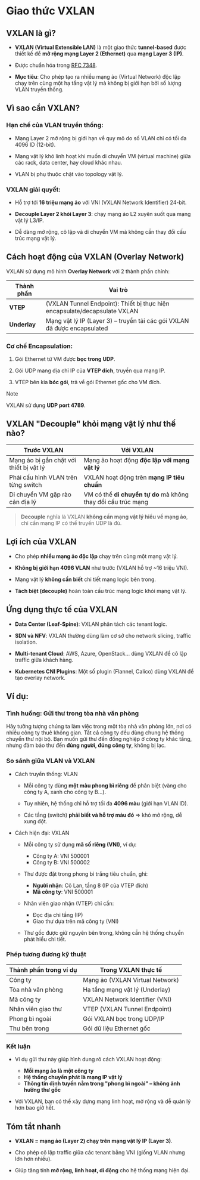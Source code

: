 # Giao thức VXLAN 

## VXLAN là gì?

- **VXLAN (Virtual Extensible LAN)** là một giao thức **tunnel-based** được thiết kế để **mở rộng mạng Layer 2 (Ethernet)** qua **mạng Layer 3 (IP)**.

- Được chuẩn hóa trong [RFC 7348](https://datatracker.ietf.org/doc/html/rfc7348).

- **Mục tiêu**: Cho phép tạo ra nhiều mạng ảo (Virtual Network) độc lập chạy trên cùng một hạ tầng vật lý mà không bị giới hạn bởi số lượng VLAN truyền thống.

## Vì sao cần VXLAN?

### Hạn chế của VLAN truyền thống:
- Mạng Layer 2 mở rộng bị giới hạn về quy mô do số VLAN chỉ có tối đa 4096 ID (12-bit).

- Mạng vật lý khó linh hoạt khi muốn di chuyển VM (virtual machine) giữa các rack, data center, hay cloud khác nhau.

- VLAN bị phụ thuộc chặt vào topology vật lý.

### VXLAN giải quyết:
- Hỗ trợ tới **16 triệu mạng ảo** với VNI (VXLAN Network Identifier) 24-bit.

- **Decouple Layer 2 khỏi Layer 3**: chạy mạng ảo L2 xuyên suốt qua mạng vật lý L3/IP.

- Dễ dàng mở rộng, cô lập và di chuyển VM mà không cần thay đổi cấu trúc mạng vật lý.

## Cách hoạt động của VXLAN (Overlay Network)

VXLAN sử dụng mô hình **Overlay Network** với 2 thành phần chính:

| Thành phần     | Vai trò                                                                 |
|----------------|-------------------------------------------------------------------------|
| **VTEP**        | (VXLAN Tunnel Endpoint): Thiết bị thực hiện encapsulate/decapsulate VXLAN |
| **Underlay**    | Mạng vật lý IP (Layer 3) – truyền tải các gói VXLAN đã được encapsulated   |

### Cơ chế Encapsulation:
1. Gói Ethernet từ VM được **bọc trong UDP**.

2. Gói UDP mang địa chỉ IP của **VTEP đích**, truyền qua mạng IP.

3. VTEP bên kia **bóc gói**, trả về gói Ethernet gốc cho VM đích.

> [!NOTE]
>  VXLAN sử dụng **UDP port 4789**.

## VXLAN "Decouple" khỏi mạng vật lý như thế nào?

| Trước VXLAN                             | Với VXLAN                                                      |
|----------------------------------------|----------------------------------------------------------------|
| Mạng ảo bị gắn chặt với thiết bị vật lý | Mạng ảo hoạt động **độc lập với mạng vật lý**                  |
| Phải cấu hình VLAN trên từng switch    | VXLAN hoạt động trên **mạng IP tiêu chuẩn**                   |
| Di chuyển VM gặp rào cản địa lý        | VM có thể **di chuyển tự do** mà không thay đổi cấu trúc mạng |

> **Decouple** nghĩa là VXLAN **không cần mạng vật lý hiểu về mạng ảo**, chỉ cần mạng IP có thể truyền UDP là đủ.

## Lợi ích của VXLAN

- Cho phép **nhiều mạng ảo độc lập** chạy trên cùng một mạng vật lý.

- **Không bị giới hạn 4096 VLAN** như trước (VXLAN hỗ trợ ~16 triệu VNI).

- Mạng vật lý **không cần biết** chi tiết mạng logic bên trong.

- **Tách biệt (decouple)** hoàn toàn cấu trúc mạng logic khỏi mạng vật lý.

## Ứng dụng thực tế của VXLAN

- **Data Center (Leaf-Spine)**: VXLAN phân tách các tenant logic.

- **SDN và NFV**: VXLAN thường dùng làm cơ sở cho network slicing, traffic isolation.

- **Multi-tenant Cloud**: AWS, Azure, OpenStack… dùng VXLAN để cô lập traffic giữa khách hàng.

- **Kubernetes CNI Plugins**: Một số plugin (Flannel, Calico) dùng VXLAN để tạo overlay network.

## Ví dụ:

### Tình huống: Gửi thư trong tòa nhà văn phòng

Hãy tưởng tượng chúng ta làm việc trong một tòa nhà văn phòng lớn, nơi có nhiều công ty thuê không gian. Tất cả công ty đều dùng chung hệ thống chuyển thư nội bộ. Bạn muốn gửi thư đến đồng nghiệp ở công ty khác tầng, nhưng đảm bảo thư đến **đúng người, đúng công ty**, không bị lạc.

### So sánh giữa VLAN và VXLAN

- Cách truyền thống: VLAN

    - Mỗi công ty dùng **một màu phong bì riêng** để phân biệt (vàng cho công ty A, xanh cho công ty B…).

    - Tuy nhiên, hệ thống chỉ hỗ trợ tối đa **4096 màu** (giới hạn VLAN ID).

    - Các tầng (switch) **phải biết và hỗ trợ màu đó** ⇒ khó mở rộng, dễ xung đột.

-  Cách hiện đại: VXLAN

    - Mỗi công ty sử dụng **mã số riêng (VNI)**, ví dụ:
        - Công ty A: VNI 500001
        - Công ty B: VNI 500002

    - Thư được đặt trong phong bì trắng tiêu chuẩn, ghi:
        - **Người nhận**: Cô Lan, tầng 8 (IP của VTEP đích)
        - **Mã công ty**: VNI 500001

    - Nhân viên giao nhận (VTEP) chỉ cần:
        - Đọc địa chỉ tầng (IP)
        - Giao thư dựa trên mã công ty (VNI)

    - Thư gốc được giữ nguyên bên trong, không cần hệ thống chuyển phát hiểu chi tiết.

### Phép tương đương kỹ thuật

| Thành phần trong ví dụ | Trong VXLAN thực tế            |
|------------------------|-------------------------------|
| Công ty                | Mạng ảo (VXLAN Virtual Network) |
| Tòa nhà văn phòng      | Hạ tầng mạng vật lý (Underlay) |
| Mã công ty             | VXLAN Network Identifier (VNI) |
| Nhân viên giao thư     | VTEP (VXLAN Tunnel Endpoint)    |
| Phong bì ngoài         | Gói VXLAN bọc trong UDP/IP      |
| Thư bên trong          | Gói dữ liệu Ethernet gốc        |

### Kết luận

- Ví dụ gửi thư này giúp hình dung rõ cách VXLAN hoạt động: 
    - **Mỗi mạng ảo là một công ty**
    - **Hệ thống chuyển phát là mạng IP vật lý**
    - **Thông tin định tuyến nằm trong "phong bì ngoài" – không ảnh hưởng thư gốc**

- Với VXLAN, bạn có thể xây dựng mạng linh hoạt, mở rộng và dễ quản lý hơn bao giờ hết.

## Tóm tắt nhanh

- **VXLAN = mạng ảo (Layer 2) chạy trên mạng vật lý IP (Layer 3)**.

- Cho phép cô lập traffic giữa các tenant bằng VNI (giống VLAN nhưng lớn hơn nhiều).

- Giúp tăng tính **mở rộng, linh hoạt, di động** cho hệ thống mạng hiện đại.

